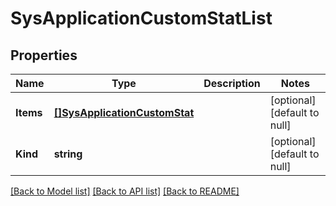 # SysApplicationCustomStatList

## Properties
Name | Type | Description | Notes
------------ | ------------- | ------------- | -------------
**Items** | [**[]SysApplicationCustomStat**](sys_application_customStat.md) |  | [optional] [default to null]
**Kind** | **string** |  | [optional] [default to null]

[[Back to Model list]](../README.md#documentation-for-models) [[Back to API list]](../README.md#documentation-for-api-endpoints) [[Back to README]](../README.md)


